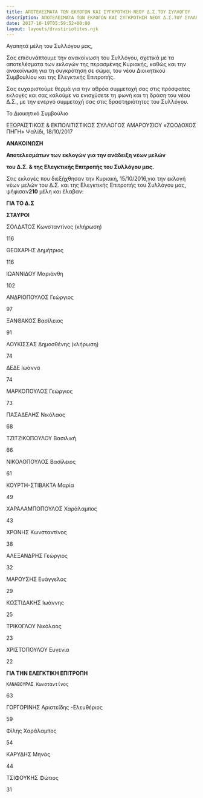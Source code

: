 ```yaml
---
title: ΑΠΟΤΕΛΕΣΜΑΤΑ ΤΩΝ ΕΚΛΟΓΩΝ ΚΑΙ ΣΥΓΚΡΟΤΗΣΗ ΝΕΟΥ Δ.Σ.ΤΟΥ ΣΥΛΛΟΓΟΥ
description: ΑΠΟΤΕΛΕΣΜΑΤΑ ΤΩΝ ΕΚΛΟΓΩΝ ΚΑΙ ΣΥΓΚΡΟΤΗΣΗ ΝΕΟΥ Δ.Σ.ΤΟΥ ΣΥΛΛΟΓΟΥ
date: 2017-10-19T05:59:52+00:00
layout: layouts/drastiriotites.njk
---
```

Αγαπητά μέλη του Συλλόγου μας,

 

Σας επισυνάπτουμε την ανακοίνωση του Συλλόγου, σχετικά με τα αποτελέσματα των εκλογών της περασμένης Κυριακής, καθώς και την ανακοίνωση για τη συγκρότηση σε σώμα, του νέου Διοικητικού Συμβουλίου και της Ελεγκτικής Επιτροπής. 

 

Σας ευχαριστούμε θερμά για την αθρόα συμμετοχή σας στις πρόσφατες εκλογές και σας καλούμε να ενισχύσετε τη φωνή και τη δράση του νέου Δ.Σ., με την ενεργό συμμετοχή σας στις δραστηριότητες του Συλλόγου. 

 

Το Διοικητικό Συμβούλιο
<!-- excerpt -->
ΕΞΩΡΑΪΣΤΙΚΟΣ &amp; ΕΚΠΟΛΙΤΙΣΤΙΚΟΣ ΣΥΛΛΟΓΟΣ 
 ΑΜΑΡΟΥΣΙΟΥ «ΖΩΟΔΟΧΟΣ ΠΗΓΗ» Ψαλίδι, 18/10/2017

**ΑΝΑΚΟΙΝΩΣΗ**

**Αποτελεσμάτων των εκλογών για την ανάδειξη νέων μελών**

**του Δ.Σ. &amp; της Ελεγκτικής Επιτροπής του Συλλόγου μας.**

Στις εκλογές που διεξήχθησαν την Κυριακή, 15/10/2016,για την εκλογή νέων μελών του Δ.Σ. και της Ελεγκτικής Επιτροπής του Συλλόγου μας, ψήφισαν**210** μέλη και έλαβαν:

 **ΓΙΑ ΤΟ Δ.Σ**

  **ΣΤΑΥΡΟΙ**

  ΣΟΛΔΑΤΟΣ Κωνσταντίνος (κλήρωση)

  116

  ΘΕΟΧΑΡΗΣ Δημήτριος

  116

  ΙΩΑΝΝΙΔΟΥ Μαριάνθη

  102

  ΑΝΔΡΙΟΠΟΥΛΟΣ Γεώργιος

  97

  ΞΑΝΘΑΚΟΣ Βασίλειος

  91

  ΛΟΥΚΙΣΣΑΣ Δημοσθένης (κλήρωση)

  74

  ΔΕΔΕ Ιωάννα

  74

  ΜΑΡΚΟΠΟΥΛΟΣ Γεώργιος

  73

  ΠΑΣΑΔΕΛΗΣ Νικόλαος

  68

  ΤΖΙΤΖΙΚΟΠΟΥΛΟΥ Βασιλική

  66

  ΝΙΚΟΛΟΠΟΥΛΟΣ Βασίλειος

  61

  ΚΟΥΡΤΗ-ΣΤΙΒΑΚΤΑ Μαρία

  49

  ΧΑΡΑΛΑΜΠΟΠΟΥΛΟΣ Χαράλαμπος

  43

  ΧΡΟΝΗΣ Κωνσταντίνος

  38

  ΑΛΕΞΑΝΔΡΗΣ Γεώργιος

  32

  ΜΑΡΟΥΣΗΣ Ευάγγελος

  29

  ΚΩΣΤΙΔΑΚΗΣ Ιωάννης

  25

  ΤΡΙΚΟΓΛΟΥ Νικόλαος

  23

  ΧΡΙΣΤΟΠΟΥΛΟΥ Ευγενία

  22

  **ΓΙΑ ΤΗΝ ΕΛΕΓΚΤΙΚΗ ΕΠΙΤΡΟΠΗ**

    ΚΑΝΑΒΟΥΡΑΣ Κωνσταντίνος

  63

  ΓΟΡΓΟΡΙΝΗΣ Αριστείδης -Ελευθέριος

  59

  Φίλης Χαράλαμπος

  54

  ΚΑΡΥΔΗΣ Μηνάς

  44

  ΤΣΙΦΟΥΚΗΣ Φώτιος

  31
